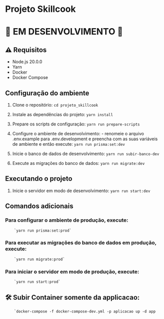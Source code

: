 # Projeto Skillcook

#  🚧 EM DESENVOLVIMENTO 🚧

## ⚠️ Requisitos
- Node.js 20.0.0
- Yarn
- Docker
- Docker Compose
## Configuração do ambiente
1. Clone o repositório:
        `cd projeto_skillcook`
2. Instale as dependências do projeto:
        `yarn install`

3. Prepare os scripts de configuração:
        `yarn run prepare-scripts`

4. Configure o ambiente de desenvolvimento:
        - renomeie o arquivo .env.example para .env.development e preencha com as suas variáveis de ambiente e então execute:
        `yarn run prisma:set:dev`

5. Inicie o banco de dados de desenvolvimento:
        `yarn run subir-banco-dev`

6. Execute as migrações do banco de dados:
        `yarn run migrate:dev`

## Executando o projeto
1. Inicie o servidor em modo de desenvolvimento:
        `yarn run start:dev`

## Comandos adicionais

### Para configurar o ambiente de produção, execute:
        `yarn run prisma:set:prod`
### Para executar as migrações do banco de dados em produção, execute:
        `yarn run migrate:prod`
### Para iniciar o servidor em modo de produção, execute:
        `yarn run start:prod`
        
## 🛠 Subir Container somente da applicacao:
        `docker-compose -f docker-compose-dev.yml -p aplicacao up -d app